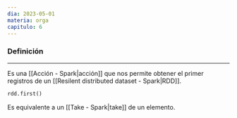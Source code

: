 ```yaml
---
dia: 2023-05-01
materia: orga
capitulo: 6
---
```

### Definición
---
Es una [[Acción - Spark|acción]] que nos permite obtener el primer registros de un [[Resilent distributed dataset - Spark|RDD]].

``` python
rdd.first()
```

Es equivalente a un [[Take - Spark|take]] de un elemento.
